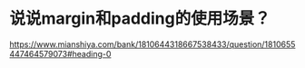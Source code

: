 # 说说margin和padding的使用场景？

https://www.mianshiya.com/bank/1810644318667538433/question/1810655447464579073#heading-0